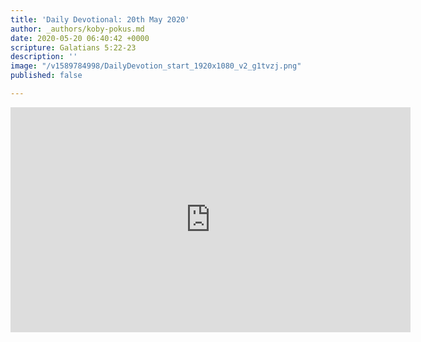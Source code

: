 ```yaml
---
title: 'Daily Devotional: 20th May 2020'
author: _authors/koby-pokus.md
date: 2020-05-20 06:40:42 +0000
scripture: Galatians 5:22-23
description: ''
image: "/v1589784998/DailyDevotion_start_1920x1080_v2_g1tvzj.png"
published: false

---
```

<iframe src="https://player.vimeo.com/video/420456327" width="640" height="360" frameborder="0" allow="autoplay; fullscreen" allowfullscreen></iframe>